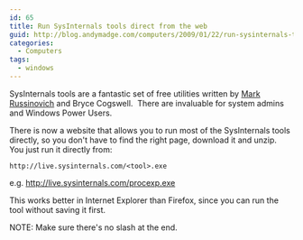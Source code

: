 ```yaml
---
id: 65
title: Run SysInternals tools direct from the web
guid: http://blog.andymadge.com/computers/2009/01/22/run-sysinternals-tools-direct-from-the-web/
categories:
  - Computers
tags:
  - windows
---
```

SysInternals tools are a fantastic set of free utilities written by [Mark Russinovich](http://blogs.technet.com/markrussinovich/about.aspx) and Bryce Cogswell.  There are invaluable for system admins and Windows Power Users.  

There is now a website that allows you to run most of the SysInternals tools directly, so you don't have to find the right page, download it and unzip.  You just run it directly from:

`http://live.sysinternals.com/<tool>.exe`

e.g.
<http://live.sysinternals.com/procexp.exe>

This works better in Internet Explorer than Firefox, since you can run the tool without saving it first.

NOTE: Make sure there's no slash at the end.